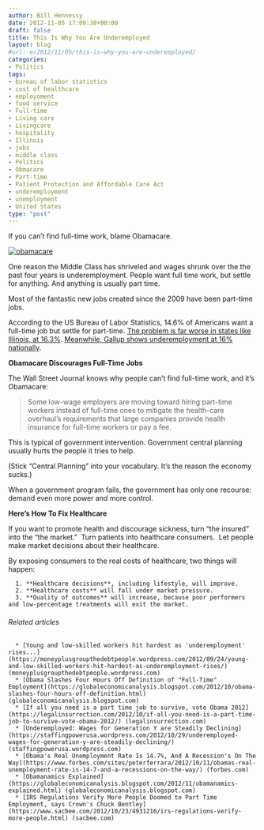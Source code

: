 ```yaml
---
author: Bill Hennessy
date: 2012-11-05 17:09:38+00:00
draft: false
title: This Is Why You Are Underemployed
layout: blog
#url: e/2012/11/05/this-is-why-you-are-underemployed/
categories:
- Politics
tags:
- bureau of labor statistics
- cost of healthcare
- employoment
- food service
- Full-time
- Living care
- Livingcare
- hospitality
- Illinois
- jobs
- middle class
- Politics
- Obmacare
- Part-time
- Patient Protection and Affordable Care Act
- underemployment
- unemployment
- United States
type: "post"
---
```


If you can’t find full-time work, blame Obamacare.


[![obamacare](https://ludicrite.files.wordpress.com/2012/11/obamacare_thumb.jpg)
](https://ludicrite.files.wordpress.com/2012/11/obamacare.jpg)


One reason the Middle Class has shriveled and wages shrunk over the the past four years is underemployment. People want full time work, but settle for anything. And anything is usually part time.

Most of the fantastic new jobs created since the 2009 have been part-time jobs.

According to the US Bureau of Labor Statistics, 14.6% of Americans want a full-time job but settle for part-time. [The problem is far worse in states like Illinois, at 16.3%](https://www.illinoispolicy.org/blog/blog.asp?ArticleSource=5205). [Meanwhile, Gallup shows underemployment at 16% nationally](https://www.gallup.com/poll/125639/gallup-daily-workforce.aspx).

**Obamacare Discourages Full-Time Jobs**

The Wall Street Journal knows why people can’t find full-time work, and it’s Obamacare:


> Some low-wage employers are moving toward hiring part-time workers instead of full-time ones to mitigate the health-care overhaul’s requirements that large companies provide health insurance for full-time workers or pay a fee.


This is typical of government intervention. Government central planning usually hurts the people it tries to help.

(Stick “Central Planning” into your vocabulary. It’s the reason the economy sucks.)

When a government program fails, the government has only one recourse: demand even more power and more control.

**Here’s How To Fix Healthcare**

If you want to promote health and discourage sickness, turn “the insured” into the “the market.”  Turn patients into healthcare consumers.  Let people make market decisions about their healthcare.

By exposing consumers to the real costs of healthcare, two things will happen:



	  1. **Healthcare decisions**, including lifestyle, will improve.
	  2. **Healthcare costs** will fall under market pressure.
	  3. **Quality of outcomes** will increase, because poor performers and low-percentage treatments will exit the market.



###### Related articles





	  * [Young and low-skilled workers hit hardest as 'underemployment' rises...](https://moneyplusgroupthedebtpeople.wordpress.com/2012/09/24/young-and-low-skilled-workers-hit-hardest-as-underemployment-rises/) (moneyplusgroupthedebtpeople.wordpress.com)
	  * [Obama Slashes Four Hours Off Definition of "Full-Time" Employment](https://globaleconomicanalysis.blogspot.com/2012/10/obama-slashes-four-hours-off-definition.html) (globaleconomicanalysis.blogspot.com)
	  * [If all you need is a part time job to survive, vote Obama 2012](https://legalinsurrection.com/2012/10/if-all-you-need-is-a-part-time-job-to-survive-vote-obama-2012/) (legalinsurrection.com)
	  * [Underemployed: Wages for Generation Y are Steadily Declining](https://staffingpowerusa.wordpress.com/2012/10/29/underemployed-wages-for-generation-y-are-steadily-declining/) (staffingpowerusa.wordpress.com)
	  * [Obama's Real Unemployment Rate Is 14.7%, And A Recession's On The Way](https://www.forbes.com/sites/peterferrara/2012/10/11/obamas-real-unemployment-rate-is-14-7-and-a-recessions-on-the-way/) (forbes.com)
	  * [Obamanamics Explained](https://globaleconomicanalysis.blogspot.com/2012/11/obamanamics-explained.html) (globaleconomicanalysis.blogspot.com)
	  * [IRS Regulations Verify More People Doomed to Part Time Employment, says Crown's Chuck Bentley](https://www.sacbee.com/2012/10/23/4931216/irs-regulations-verify-more-people.html) (sacbee.com)

